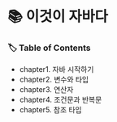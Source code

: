 # 📚 이것이 자바다 
### 🏷 Table of Contents
- chapter1. 자바 시작하기
- chapter2. 변수와 타입
- chapter3. 연산자
- chapter4. 조건문과 반복문
- chapter5. 참조 타입
